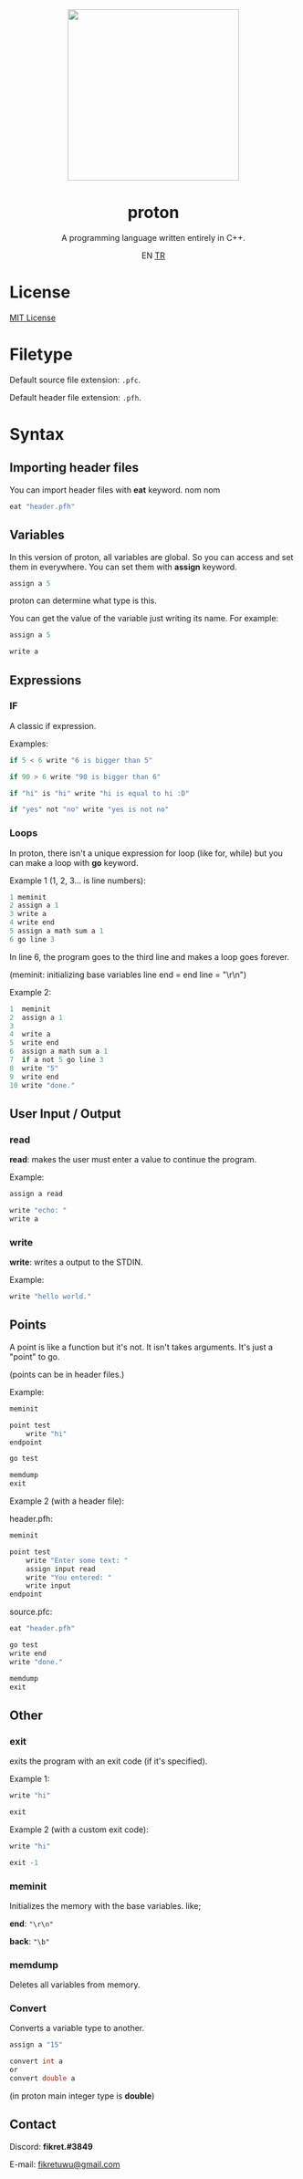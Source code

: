 <div align="center"><img src="protonlogo.png" width=300>

# proton
A programming language written entirely in C++.

EN <u>[TR](README-TR.md)</u>
</div>

# License
[MIT License](LICENSE)

# Filetype
Default source file extension: ``.pfc``.

Default header file extension: ``.pfh``.

# Syntax

## Importing header files
You can import header files with **eat** keyword. nom nom

```c
eat "header.pfh"
```

## Variables
In this version of proton, all variables are global. So you can access and set them in everywhere. You can set them with **assign** keyword.

```c
assign a 5
```
proton can determine what type is this.

You can get the value of the variable just writing its name.
For example:

```c
assign a 5

write a
```

## Expressions

### IF
A classic if expression.

Examples:
```c
if 5 < 6 write "6 is bigger than 5"

if 90 > 6 write "90 is bigger than 6"

if "hi" is "hi" write "hi is equal to hi :D"

if "yes" not "no" write "yes is not no"
```

### Loops
In proton, there isn't a unique expression for loop (like for, while) but you can make a loop with **go** keyword.

Example 1 (1, 2, 3... is line numbers):

```c
1 meminit
2 assign a 1
3 write a
4 write end
5 assign a math sum a 1
6 go line 3
```

In line 6, the program goes to the third line and makes a loop goes forever.

(meminit: initializing base variables line end = end line = "\r\n")

Example 2:

```c
1  meminit
2  assign a 1
3  
4  write a
5  write end
6  assign a math sum a 1
7  if a not 5 go line 3
8  write "5"
9  write end
10 write "done."
```

## User Input / Output

### read
**read**: makes the user must enter a value to continue the program.

Example:
```c
assign a read

write "echo: "
write a
```

### write
**write**: writes a output to the STDIN.

Example:
```c
write "hello world."
```

## Points
A point is like a function but it's not. It isn't takes arguments. It's just a "point" to go.

(points can be in header files.)

Example:
```c
meminit

point test
    write "hi"
endpoint

go test

memdump
exit
```

Example 2 (with a header file):

header.pfh:
```c
meminit

point test
    write "Enter some text: "
    assign input read
    write "You entered: "
    write input
endpoint
```

source.pfc:
```c
eat "header.pfh"

go test
write end
write "done."

memdump
exit
```

## Other

### exit
exits the program with an exit code (if it's specified).

Example 1:
```c
write "hi"

exit
```

Example 2 (with a custom exit code):
```c
write "hi"

exit -1
```

### meminit
Initializes the memory with the base variables. like;

**end**: ``"\r\n"``

**back**: ``"\b"``

### memdump
Deletes all variables from memory.

### Convert
Converts a variable type to another.

```c
assign a "15"

convert int a
or
convert double a
```
(in proton main integer type is **double**)

## Contact
Discord: **fikret.#3849**

E-mail: fikretuwu@gmail.com

